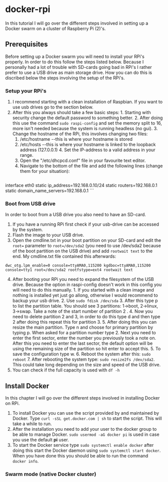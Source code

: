 # docker-rpi
In this tutorial I will go over the different steps involved in setting up a Docker swarm on a cluster of Raspberry Pi (2)'s.
## Prerequisites
Before setting up a Docker swarm you will need to install your RPi's properly. In order to do this follow the steps listed below.
Because I personally had a lot of trouble with SD-cards going bad in RPi's I rather prefer to use a USB drive as main storage drive. How you can do this is discribed below the steps involving the setup of the RPi's.
### Setup your RPi's

  1. I recommend starting with a clean installation of Raspbian. If you want to use usb drives go to the section below.
  2. After this you always should take a few basic steps:
    1. Starting with security change the default password to something better.
    2. After doing this use the command `sudo raspi-config` and set the memory split to 16, more isn't needed because the system is running headless (no gui).
    3. Change the hostname of the RPi, this involves changing two files:
      1. /etc/hostname --this is where your hostname is stored
      2. /etc/hosts --this is where your hostname is linked to the loopback address (127.0.0.1)
    4. Set the IP-address to a valid address in your range.
      1. Open the "/etc/dhcpcd.conf" file in your favourite text editor.
      2. Navigate to the bottom of the file and add the following lines (change them for your situation):
      ```
interface eth0 static
ip_address=192.168.0.10/24
static routers=192.168.0.1 static
domain_name_servers=192.168.0.1
      ```

### Boot from USB drive

In order to boot from a USB drive you also need to have an SD-card.
  1. If you have a running RPi first check if your usb-drive can be accessed by the system.
  2. Flash the image to your USB drive.
  3. Open the cmdline.txt in your boot partition on your SD-card and edit the `root=` parameter to `root=/dev/sda2` (you need to use /dev/sda2 because of the boot partition on the USB drive) and add `rootwait text` to the end. My cmdline.txt file contained this afterwards:
  ```
dwc_otg.lpm_enable=0 console=ttyAMA0,115200 kgdboc=ttyAMA0,115200 console=tty1 root=/dev/sda2 rootfstype=ext4 rootwait text

  ```
  4. After booting your RPi you need to expand the filesystem of the USB drive. Because the option in raspi-config doesn't work in this config you will need to do this manually.
    1. If you started with a clean image and nothing is installed yet just go allong, otherwise I would recommend to backup your usb drive.
    2. Use `sudo fdisk /dev/sda`
    3. After this type p to list the partition table. You should see 3 partitions: 1->boot, 2->linux, 3->swap. Take a note of the start number of partition 2 .
    4. Now you need to delete partition 2 and 3, in order to do this type d and then type 2 after doing this repeat this for partition 3.
    5. After doing this you can resize the main partition. Type n and choose for primary partition by typing p. When asked for a partition number type 2. Next you need to enter the first sector, enter the number you previously took a note on. After this you need to enter the last sector, the default option will be using the remaining size of the partition so hit enter to accept this.
    5. To save the configuration type w.
    6. Reboot the system after this: `sudo reboot`
    7. After rebooting the system type: `sudo resize2fs /dev/sda2`. This could take long depending on the size and speed of the USB drive.
  8. You can check if the full capacity is used with `df -h`

## Install Docker

In this chapter I will go over the different steps involved in installing Docker on RPi.
  1. To install Docker you can use the script provided by and maintained by Docker. Type `curl -sSL get.docker.com | sh` to start the script. This will take a while to run.
  2. After the installation you need to add your user to the docker group to be able to manage Docker. `sudo usermod -aG docker pi` is used in case you use the default **pi** user.
  3. To start the Docker service type `sudo systemctl enable docker` after doing this start the Docker daemon using `sudo systemctl start docker`. When you have done this you should be able to run the command `docker info`.

### Swarm mode (native Docker cluster)
